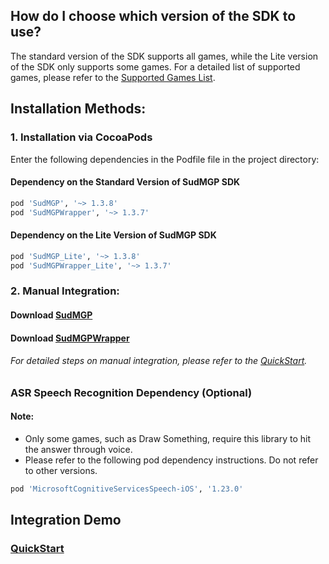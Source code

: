 ## How do I choose which version of the SDK to use? 
The standard version of the SDK supports all games, while the Lite version of the SDK only supports some games. For a detailed list of supported games, please refer to the [Supported Games List](https://docs.sud.tech/zh-CN/app/Client/StartUp.html). 
## Installation Methods: 
### 1. Installation via CocoaPods 
 
Enter the following dependencies in the  Podfile  file in the project directory: 
#### Dependency on the Standard Version of SudMGP SDK
```ruby
pod 'SudMGP', '~> 1.3.8'
pod 'SudMGPWrapper', '~> 1.3.7'
```
#### Dependency on the Lite Version of SudMGP SDK
```ruby
pod 'SudMGP_Lite', '~> 1.3.8'
pod 'SudMGPWrapper_Lite', '~> 1.3.7'
```

### 2. Manual Integration: 
#### Download [SudMGP](https://github.com/SudTechnology/sud-mgp-ios/releases) 
#### Download [SudMGPWrapper](https://github.com/SudTechnology/SudMGPWrapper) 
###### For detailed steps on manual integration, please refer to the [QuickStart](https://github.com/SudTechnology/hello-sud-plus-ios/blob/master/project/Example/QuickStart/README.md). 

### ASR Speech Recognition Dependency (Optional)

#### Note:
- Only some games, such as Draw Something, require this library to hit the answer through voice.
- Please refer to the following pod dependency instructions. Do not refer to other versions.
```ruby
pod 'MicrosoftCognitiveServicesSpeech-iOS', '1.23.0'
```

## Integration Demo 
### [QuickStart](https://github.com/SudTechnology/hello-sud-plus-ios/blob/master/project/Example/QuickStart/README_en.md)
